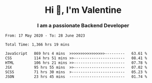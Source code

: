 <h1 align="center">Hi 👋, I'm Valentine</h1>
<h3 align="center">I am a passionate Backend Developer</h3>
<!--START_SECTION:waka-->

```txt
From: 17 May 2020 - To: 28 June 2023

Total Time: 1,366 hrs 19 mins

JavaScript   869 hrs 4 mins  >>>>>>>>>>>>>>>>---------   63.61 %
CSS          114 hrs 51 mins >>-----------------------   08.41 %
HTML         106 hrs 21 mins >>-----------------------   07.78 %
JSX          95 hrs 55 mins  >>-----------------------   07.02 %
SCSS         71 hrs 30 mins  >------------------------   05.23 %
JSON         23 hrs 45 mins  -------------------------   01.74 %
```

<!--END_SECTION:waka-->
